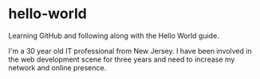 # hello-world
Learning GitHub and following along with the Hello World guide.

I'm a 30 year old IT professional from New Jersey.  I have been involved in the web development scene for three years and need to increase my network and online presence.
